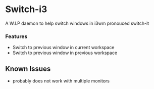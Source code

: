 # Switch-i3
A W.I.P daemon to help switch windows in i3wm
pronouced switch-it

### Features
- Switch to previous window in current workspace
- Switch to previous window in previous workspace

## Known Issues
- probably does not work with multiple monitors
